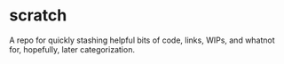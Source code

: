 # scratch

A repo for quickly stashing helpful bits of code, links, WIPs, and whatnot for, hopefully, later categorization.
